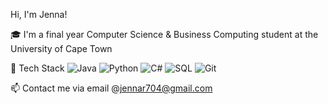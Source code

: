 Hi, I'm Jenna!

🎓 I'm a final year Computer Science & Business Computing student at the University of Cape Town  

🔧 Tech Stack
![Java](https://img.shields.io/badge/-Java-007396?style=flat&logo=java)
![Python](https://img.shields.io/badge/-Python-3776AB?style=flat&logo=python)
![C#](https://img.shields.io/badge/-C%23-239120?style=flat&logo=c-sharp)
![SQL](https://img.shields.io/badge/-SQLite-003B57?style=flat&logo=sqlite)
![Git](https://img.shields.io/badge/-Git-F05032?style=flat&logo=git)

📫 Contact me via email @jennar704@gmail.com
